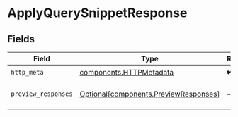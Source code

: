 # ApplyQuerySnippetResponse


## Fields

| Field                                                                                | Type                                                                                 | Required                                                                             | Description                                                                          |
| ------------------------------------------------------------------------------------ | ------------------------------------------------------------------------------------ | ------------------------------------------------------------------------------------ | ------------------------------------------------------------------------------------ |
| `http_meta`                                                                          | [components.HTTPMetadata](../../models/components/httpmetadata.md)                   | :heavy_check_mark:                                                                   | N/A                                                                                  |
| `preview_responses`                                                                  | [Optional[components.PreviewResponses]](../../models/components/previewresponses.md) | :heavy_minus_sign:                                                                   | a list of PreviewResponseBody objects                                                |